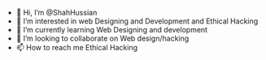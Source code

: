 - 👋 Hi, I’m @ShahHussian
- 👀 I’m interested in web Designing and Development and Ethical Hacking
- 🌱 I’m currently learning Web Designing and development
- 💞️ I’m looking to collaborate on Web design/hacking
- 📫 How to reach me Ethical Hacking

<!---
ShahHussian/ShahHussian is a ✨ special ✨ repository because its `README.md` (this file) appears on your GitHub profile.
You can click the Preview link to take a look at your changes.
--->
